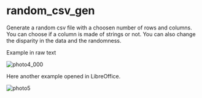 # random_csv_gen
Generate a random csv file with a choosen number of rows and columns.  You can choose if a column is made of strings or not.
You can also change the disparity in the data and the randomness.

Example in raw text

![photo4_000](https://user-images.githubusercontent.com/114911243/231787450-914af967-cd7e-454b-8433-91494f3c9970.jpg)

Here another example opened in LibreOffice.

![photo5](https://user-images.githubusercontent.com/114911243/231795892-0c82b667-78c5-48b1-b787-87aea8f0f35a.jpg)

